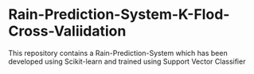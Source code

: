 # Rain-Prediction-System-K-Flod-Cross-Valiidation
This repository contains a Rain-Prediction-System which has been developed using Scikit-learn and trained using Support Vector Classifier 
